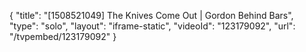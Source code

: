 {
    "title": "[1508521049] The Knives Come Out | Gordon Behind Bars",
    "type": "solo",
    "layout": "iframe-static",
    "videoId": "123179092",
    "url": "\/tvpembed\/123179092"
}